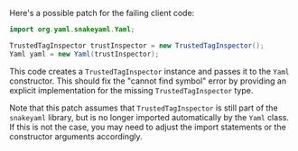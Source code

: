 Here's a possible patch for the failing client code:

```java
import org.yaml.snakeyaml.Yaml;

TrustedTagInspector trustInspector = new TrustedTagInspector();
Yaml yaml = new Yaml(trustInspector);
```

This code creates a `TrustedTagInspector` instance and passes it to the `Yaml` constructor. This should fix the "cannot find symbol" error by providing an explicit implementation for the missing `TrustedTagInspector` type.

Note that this patch assumes that `TrustedTagInspector` is still part of the `snakeyaml` library, but is no longer imported automatically by the `Yaml` class. If this is not the case, you may need to adjust the import statements or the constructor arguments accordingly.